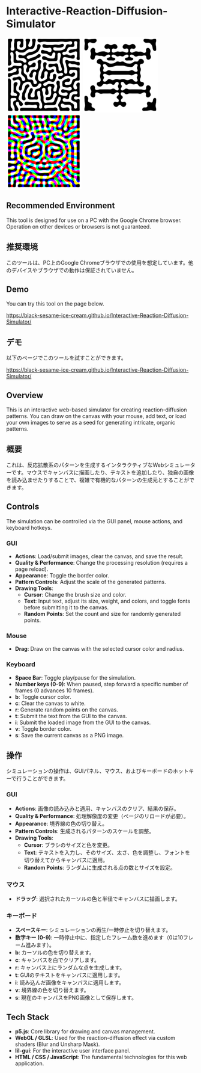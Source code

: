 # Interactive-Reaction-Diffusion-Simulator
![image1](Images/reaction-diffusion_1.png)
![image2](Images/reaction-diffusion_2.png)
![image3](Images/reaction-diffusion_3.png)

## Recommended Environment
This tool is designed for use on a PC with the Google Chrome browser. Operation on other devices or browsers is not guaranteed.

## 推奨環境
このツールは、PC上のGoogle Chromeブラウザでの使用を想定しています。他のデバイスやブラウザでの動作は保証されていません。

## Demo
You can try this tool on the page below.

https://black-sesame-ice-cream.github.io/Interactive-Reaction-Diffusion-Simulator/

## デモ
以下のページでこのツールを試すことができます。

https://black-sesame-ice-cream.github.io/Interactive-Reaction-Diffusion-Simulator/

## Overview
This is an interactive web-based simulator for creating reaction-diffusion patterns. You can draw on the canvas with your mouse, add text, or load your own images to serve as a seed for generating intricate, organic patterns. 

## 概要
これは、反応拡散系のパターンを生成するインタラクティブなWebシミュレーターです。マウスでキャンバスに描画したり、テキストを追加したり、独自の画像を読み込ませたりすることで、複雑で有機的なパターンの生成元とすることができます。

## Controls
The simulation can be controlled via the GUI panel, mouse actions, and keyboard hotkeys.

### GUI
- **Actions**: Load/submit images, clear the canvas, and save the result.
- **Quality & Performance**: Change the processing resolution (requires a page reload).
- **Appearance**: Toggle the border color.
- **Pattern Controls**: Adjust the scale of the generated patterns.
- **Drawing Tools**:
    - **Cursor**: Change the brush size and color.
    - **Text**: Input text, adjust its size, weight, and colors, and toggle fonts before submitting it to the canvas.
    - **Random Points**: Set the count and size for randomly generated points.

### Mouse
- **Drag**: Draw on the canvas with the selected cursor color and radius.

### Keyboard
- **Space Bar**: Toggle play/pause for the simulation.
- **Number keys (0-9)**: When paused, step forward a specific number of frames (0 advances 10 frames).
- **b**: Toggle cursor color.
- **c**: Clear the canvas to white.
- **r**: Generate random points on the canvas.
- **t**: Submit the text from the GUI to the canvas.
- **i**: Submit the loaded image from the GUI to the canvas.
- **v**: Toggle border color.
- **s**: Save the current canvas as a PNG image.

## 操作
シミュレーションの操作は、GUIパネル、マウス、およびキーボードのホットキーで行うことができます。

### GUI
- **Actions**: 画像の読み込みと適用、キャンバスのクリア、結果の保存。
- **Quality & Performance**: 処理解像度の変更（ページのリロードが必要）。
- **Appearance**: 境界線の色の切り替え。
- **Pattern Controls**: 生成されるパターンのスケールを調整。
- **Drawing Tools**:
    - **Cursor**: ブラシのサイズと色を変更。
    - **Text**: テキストを入力し、そのサイズ、太さ、色を調整し、フォントを切り替えてからキャンバスに適用。
    - **Random Points**: ランダムに生成される点の数とサイズを設定。

### マウス
- **ドラッグ**: 選択されたカーソルの色と半径でキャンバスに描画します。

### キーボード
- **スペースキー**: シミュレーションの再生/一時停止を切り替えます。
- **数字キー (0-9)**: 一時停止中に、指定したフレーム数を進めます（0は10フレーム進みます）。
- **b**: カーソルの色を切り替えます。
- **c**: キャンバスを白でクリアします。
- **r**: キャンバス上にランダムな点を生成します。
- **t**: GUIのテキストをキャンバスに適用します。
- **i**: 読み込んだ画像をキャンバスに適用します。
- **v**: 境界線の色を切り替えます。
- **s**: 現在のキャンバスをPNG画像として保存します。

## Tech Stack
- **p5.js**: Core library for drawing and canvas management.
- **WebGL / GLSL**: Used for the reaction-diffusion effect via custom shaders (Blur and Unsharp Mask).
- **lil-gui**: For the interactive user interface panel.
- **HTML / CSS / JavaScript**: The fundamental technologies for this web application.
